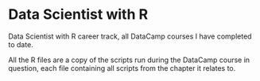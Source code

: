 # Data Scientist with R
 
Data Scientist with R career track, all DataCamp courses I have completed to date.

All the R files are a copy of the scripts run during the DataCamp course in question, each file containing all scripts from the chapter it relates to.

